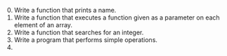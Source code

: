 0. Write a function that prints a name.
1. Write a function that executes a function given as a parameter on each element of an array.
2. Write a function that searches for an integer.
3. Write a program that performs simple operations.
4. 
